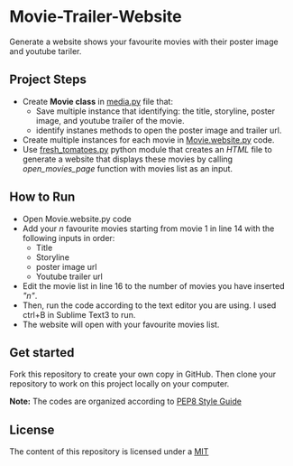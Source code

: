 # Movie-Trailer-Website
Generate a website shows your favourite movies with their poster image and youtube tariler.
## Project Steps
- Create **Movie class** in [media.py](https://github.com/HanaShamatah/Movie-Trailer-Website/blob/master/media.py) file that: 
  - Save multiple instance that identifying: the title, storyline, poster image, and youtube trailer of the movie.
  - identify instanes methods to open the poster image and trailer url.
- Create multiple instances for each movie in [Movie.website.py](https://github.com/HanaShamatah/Movie-Trailer-Website/blob/master/Movie_website.py) code.
- Use [fresh_tomatoes.py](https://github.com/udacity/ud036_StarterCode) python module that creates an _HTML_ file to generate a website that displays these movies by calling _open_movies_page_ function with movies list as an input.
## How to Run
- Open Movie.website.py code
- Add your _n_ favourite movies starting from movie 1 in line 14 with the following inputs in order:
  - Title
  - Storyline
  - poster image url
  - Youtube trailer url
- Edit the movie list in line 16 to the number of movies you have inserted _"n"_.
- Then, run the code according to the text editor you are using. I used ctrl+B in Sublime Text3 to run.
- The website will open with your favourite movies list.

## Get started
Fork this repository to create your own copy in GitHub. Then clone your repository to work on this project locally on your computer.

**Note:** The codes are organized according to [PEP8 Style Guide](https://www.python.org/dev/peps/pep-0008/#tabs-or-spaces)

## License
The content of this repository is licensed under a [MIT](https://choosealicense.com/licenses/mit/)
